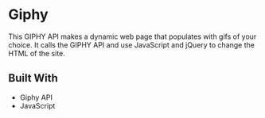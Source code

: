 # Giphy

This GIPHY API makes a dynamic web page that populates with gifs of your choice. It calls the GIPHY API and use JavaScript and jQuery to change the HTML of the site.


## Built With

* Giphy API
* JavaScript

